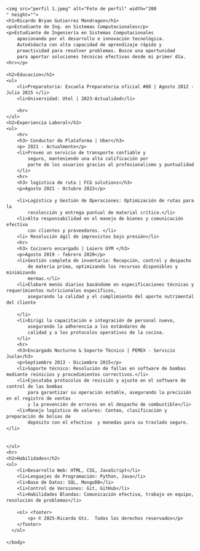 
<html lang="en">
    <body>
<head>
    <meta charset="UTF-8">
    <meta name="viewport" content="width=device-width, initial-scale=1.0">
   
</head>

    <img src="perfil 1.jpeg" alt="Foto de perfil" width="200
    " height="">
    <h1>Ricardo Bryan Gutierrez Mondragon</h1>
    <p>Estudiante de Ing. en Sistemas Computacionales</p>
    <p>Estudiante de Ingeniería en Sistemas Computacionales 
        apasionando por el desarrollo e innovación tecnológica. 
        Autodidacta con alta capacidad de aprendizaje rápido y 
        proactividad para resolver problemas. Busco una oportunidad 
        para aportar soluciones técnicas efectivas desde mi primer día.
    <hr></p>

    <h2>Educacion</h2>
    <ul>
        <li>Preparatoria: Escuela Preparatoria oficial #88 | Agosto 2012 - Julio 2015 </li>
        <li>Universidad: Utel | 2023-Actualidad</li>

        <hr>
    </ul>
    <h2>Experiencia Laboral</h2>
    <ul>
        <hr>
        <h3> Conductor de Plataforma | Uber</h3>
        <p> 2021 - Actualmente</p>
        <li>Proveo un servicio de transporte confiable y 
            seguro, manteniendo una alta calificación por 
            parte de los usuarios gracias al profesionalismo y puntualidad
        </li>
        <hr>
        <h3> logística de ruta | FCG solutions</h3>
        <p>Agosto 2021 - Octubre 2022</p>
        
        <li>Logística y Gestión de Operaciones: Optimización de rutas para la 
            recolección y entrega puntual de material crítico.</li>
        <li>Alta responsabilidad en el manejo de bienes y comunicación efectiva 
            con clientes y proveedores. </li>
        <li> Resolución ágil de imprevistos bajo presión</li>
        <hr>
        <h3> Cocinero encargado | Loiero GYM </h3>
        <p>Agosto 2019 - febrero 2020</p>
        <li>Gestión completa de inventario: Recepción, control y despacho 
            de materia prima, optimizando los recursos disponibles y minimizando
            mermas.</li>
        <li>Elaboré menús diarios basándome en especificaciones técnicas y requerimientos nutricionales específicos, 
            asegurando la calidad y el cumplimiento del aporte nutrimental del cliente

        </li>
        <li>Dirigí la capacitación e integración de personal nuevo, 
            asegurando la adherencia a los estándares de 
            calidad y a los protocolos operativos de la cocina.
        </li>
        <hr>
        <h3>Encargado Nocturno & Soporte Técnico | PEMEX - Servicio Jusla</h3>
        <p>Septiembre 2013 - Diciembre 2015</p>
        <li>Soporte técnico: Resolución de fallas en software de bombas mediante reinicios y procedimientos correctivos.</li>
        <li>Ejecutaba protocolos de revisión y ajuste en el software de control de las bombas 
            para garantizar su operación estable, asegurando la precisión en el registro de ventas 
            y la prevención de errores en el despacho de combustible</li>
        <li>Manejo logístico de valores: Conteo, clasificación y preparación de bolsas de 
            depósito con el efectivo  y monedas para su traslado seguro.</li>
         

    </ul>
    <hr>
    <h2>Habilidades</h2>
    <ul>
        <li>Desarrollo Web: HTML, CSS, JavaScript</li>
        <li>Lenguajes de Programación: Python, Java</li>
        <li>Base de Datos: SQL, MongoDB</li>
        <li>Control de Versiones: Git, GitHub</li>
        <li>Habilidades Blandas: Comunicación efectiva, trabajo en equipo, resolución de problemas</li>

        <ol> <footer>  
            <p> © 2025-Ricardo Gtz.  Todos los derechos reservados</p>
        </footer>
      </ol>
       
    </body>



</html>
